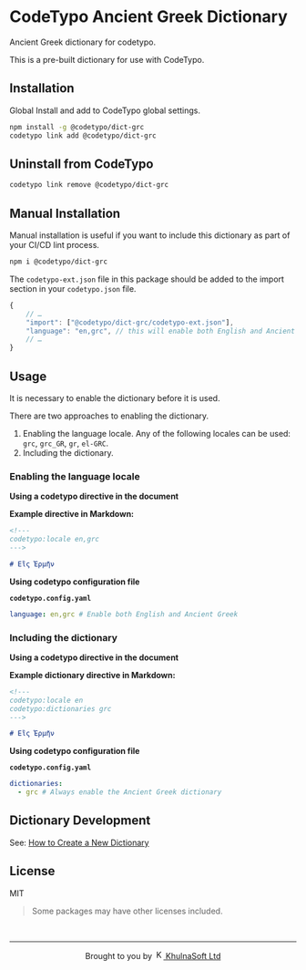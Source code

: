 # CodeTypo Ancient Greek Dictionary

Ancient Greek dictionary for codetypo.

This is a pre-built dictionary for use with CodeTypo.

## Installation

Global Install and add to CodeTypo global settings.

```sh
npm install -g @codetypo/dict-grc
codetypo link add @codetypo/dict-grc
```

## Uninstall from CodeTypo

```sh
codetypo link remove @codetypo/dict-grc
```

## Manual Installation

Manual installation is useful if you want to include this dictionary as part of your CI/CD lint process.

```sh
npm i @codetypo/dict-grc
```

The `codetypo-ext.json` file in this package should be added to the import section in your `codetypo.json` file.

```javascript
{
    // …
    "import": ["@codetypo/dict-grc/codetypo-ext.json"],
    "language": "en,grc", // this will enable both English and Ancient Greek
    // …
}
```

## Usage

It is necessary to enable the dictionary before it is used.

There are two approaches to enabling the dictionary.

1. Enabling the language locale.
   Any of the following locales can be used: `grc`, `grc_GR`, `gr`, `el-GRC`.
1. Including the dictionary.

### Enabling the language locale

**Using a codetypo directive in the document**

**Example directive in Markdown:**

```markdown
<!---
codetypo:locale en,grc
--->

# Εἲς Ἑρμῆν
```

**Using codetypo configuration file**

**`codetypo.config.yaml`**

```yaml
language: en,grc # Enable both English and Ancient Greek
```

### Including the dictionary

**Using a codetypo directive in the document**

**Example dictionary directive in Markdown:**

```markdown
<!---
codetypo:locale en
codetypo:dictionaries grc
--->

# Εἲς Ἑρμῆν
```

**Using codetypo configuration file**

**`codetypo.config.yaml`**

```yaml
dictionaries:
  - grc # Always enable the Ancient Greek dictionary
```

## Dictionary Development

See: [How to Create a New Dictionary](https://github.com/khulnasoft/codetypo-dicts#how-to-create-a-new-dictionary)

## License

MIT

> Some packages may have other licenses included.

<!--- @@inject: ../../static/footer.md --->

<br/>

---

<p align="center">
Brought to you by <a href="https://streetsidesoftware.com" title="KhulnaSoft Ltd">
<img width="16" alt="KhulnaSoft Ltd Logo" src="https://i.imgur.com/CyduuVY.png" /> KhulnaSoft Ltd
</a>
</p>

<!--- @@inject-end: ../../static/footer.md --->
